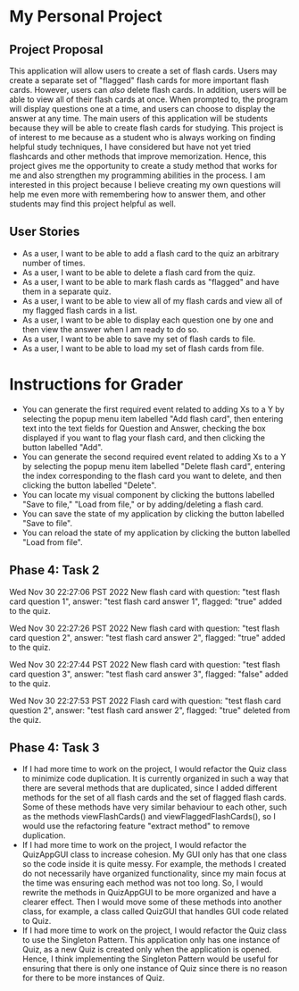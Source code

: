 # My Personal Project

## Project Proposal
This application will allow users to create a set of flash cards. Users may create a separate set of "flagged" flash
cards for more important flash cards. However, users can *also* delete flash cards. In addition, users will be able to
view all of their flash cards at once. When prompted to, the program will display questions one at a time, and users can
choose to display the answer at any time. The main users of this application will be students because they will be able
to create flash cards for studying. This project is of interest to me because as a student who is always working on
finding helpful study techniques, I have considered but have not yet tried flashcards and other methods that
improve memorization. Hence, this project gives me the opportunity to create a study method that works for me and also
strengthen my programming abilities in the process. I am interested in this project because I believe creating my own
questions will help me even more with remembering how to answer them, and other students may find this project helpful
as well.

## User Stories
* As a user, I want to be able to add a flash card to the quiz an arbitrary number of times.
* As a user, I want to be able to delete a flash card from the quiz.
* As a user, I want to be able to mark flash cards as "flagged" and have them in a separate quiz.
* As a user, I want to be able to view all of my flash cards and view all of my flagged flash cards in a list.
* As a user, I want to be able to display each question one by one and then view the answer when I am ready to do so.
* As a user, I want to be able to save my set of flash cards to file.
* As a user, I want to be able to load my set of flash cards from file.

# Instructions for Grader

- You can generate the first required event related to adding Xs to a Y by selecting the popup menu item labelled "Add flash card",
  then entering text into the text fields for Question and Answer, checking the box displayed if you want to flag your flash card,
  and then clicking the button labelled "Add".
- You can generate the second required event related to adding Xs to a Y by selecting the popup menu item labelled "Delete flash card",
  entering the index corresponding to the flash card you want to delete, and then clicking the button labelled "Delete".
- You can locate my visual component by clicking the buttons labelled "Save to file," "Load from file," or by adding/deleting a flash card.
- You can save the state of my application by clicking the button labelled "Save to file".
- You can reload the state of my application by clicking the button labelled "Load from file".

## Phase 4: Task 2
Wed Nov 30 22:27:06 PST 2022
New flash card with question: "test flash card question 1", answer: "test flash card answer 1", flagged: "true" added to the quiz.

Wed Nov 30 22:27:26 PST 2022
New flash card with question: "test flash card question 2", answer: "test flash card answer 2", flagged: "true" added to the quiz.

Wed Nov 30 22:27:44 PST 2022
New flash card with question: "test flash card question 3", answer: "test flash card answer 3", flagged: "false" added to the quiz.

Wed Nov 30 22:27:53 PST 2022
Flash card with question: "test flash card question 2", answer: "test flash card answer 2", flagged: "true" deleted from the quiz.

## Phase 4: Task 3

- If I had more time to work on the project, I would refactor the Quiz class to minimize code duplication. It is currently
  organized in such a way that there are several methods that are duplicated, since I added different methods for the set of
  all flash cards and the set of flagged flash cards. Some of these methods have very similar behaviour to each other, such as
  the methods viewFlashCards() and viewFlaggedFlashCards(), so I would use the refactoring feature "extract method" to remove
  duplication.
- If I had more time to work on the project, I would refactor the QuizAppGUI class to increase cohesion. My GUI only has that
  one class so the code inside it is quite messy. For example, the methods I created do not necessarily have organized functionality,
  since my main focus at the time was ensuring each method was not too long. So, I would rewrite the methods in QuizAppGUI to be
  more organized and have a clearer effect. Then I would move some of these methods into another class, for example, a class
  called QuizGUI that handles GUI code related to Quiz.
- If I had more time to work on the project, I would refactor the Quiz class to use the Singleton Pattern. This application
  only has one instance of Quiz, as a new Quiz is created only when the application is opened. Hence, I think implementing
  the Singleton Pattern would be useful for ensuring that there is only one instance of Quiz since there is no reason for
  there to be more instances of Quiz.